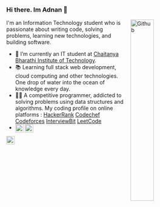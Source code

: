 ### Hi there. Im Adnan 👋

<img width="35%" align="right" alt="Github" src="https://user-images.githubusercontent.com/48678280/88862734-4903af80-d201-11ea-968b-9c939d88a37c.gif" />

I'm an Information Technology student who is passionate about writing code, solving problems, learning new technologies, and building software.

- 🔭 I’m currently an IT student at [Chaitanya Bharathi Institute of Technology](https://www.cbit.ac.in/).
- 📚 Learning full stack web development, cloud computing and other technologies. One drop of water into the ocean of knowledge every day.
- 👨‍💻 A competitive programmer, addicted to solving problems using data structures and algorithms. 
      My coding profile on online platforms :
      [HackerRank](https://www.hackerrank.com/shaikabdullahad1)
      [Codechef](https://www.codechef.com/users/abdullahadnan) 
      [Codeforces](https://codeforces.com/profile/shaikabdullahadnan) 
      [InterviewBit](https://www.interviewbit.com/profile/abdullah-adnan) 
      [LeetCode](https://leetcode.com/Shaik_Abdullah_Adnan/)
- <a href="https://www.linkedin.com/in/abdullah-adnan-2a37a41ab/">
  <img align="left" alt="Adnan's LinkdeIn" width="22px" src="https://cdn.jsdelivr.net/npm/simple-icons@v3/icons/linkedin.svg" /> </a> <a href="https://www.facebook.com/shaikabdullahadnan"> <img align="left" alt="Adnan's Facebook" width="22px" src="https://cdn.jsdelivr.net/npm/simple-icons@v3/icons/facebook.svg" />
</a> <a href="https://www.instagram.com/shaik_abdullah_adnan/"> <img align="left" alt="Adnan's Instagram" width="22px" src="https://cdn.jsdelivr.net/npm/simple-icons@v3/icons/instagram.svg" /> </a>
